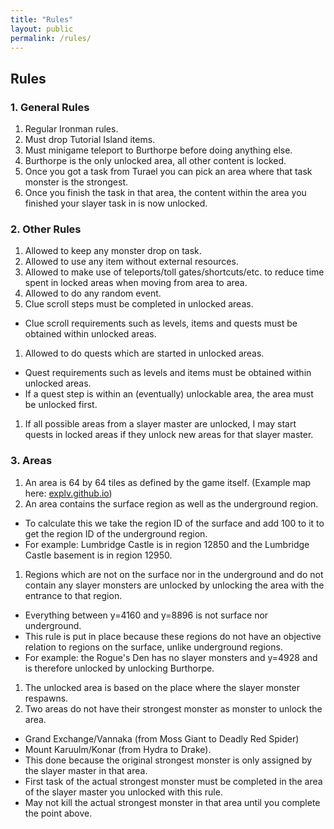 ```yaml
---
title: "Rules"
layout: public
permalink: /rules/
---
```


##  Rules

### 1. General Rules
1. Regular Ironman rules.
1. Must drop Tutorial Island items.
1. Must minigame teleport to Burthorpe before doing anything else.
1. Burthorpe is the only unlocked area, all other content is locked.
1. Once you got a task from Turael you can pick an area where that task monster is the strongest.
1. Once you finish the task in that area, the content within the area you finished your slayer task in is now unlocked.

### 2. Other Rules
1. Allowed to keep any monster drop on task.
1. Allowed to use any item without external resources.
1. Allowed to make use of teleports/toll gates/shortcuts/etc. to reduce time spent in locked areas when moving from area to area.
1. Allowed to do any random event.
1. Clue scroll steps must be completed in unlocked areas.
  * Clue scroll requirements such as levels, items and quests must be obtained within unlocked areas.
1. Allowed to do quests which are started in unlocked areas.
  * Quest requirements such as levels and items must be obtained within unlocked areas.
  * If a quest step is within an (eventually) unlockable area, the area must be unlocked first.
1. If all possible areas from a slayer master are unlocked, I may start quests in locked areas if they unlock new areas for that slayer master.


### 3. Areas
1. An area is 64 by 64 tiles as defined by the game itself. (Example map here: [explv.github.io](https://explv.github.io))
1. An area contains the surface region as well as the underground region.
  * To calculate this we take the region ID of the surface and add 100 to it to get the region ID of the underground region.
  * For example: Lumbridge Castle is in region 12850 and the Lumbridge Castle basement is in region 12950.
1. Regions which are not on the surface nor in the underground and do not contain any slayer monsters are unlocked by unlocking the area with the entrance to that region.
  * Everything between y=4160 and y=8896 is not surface nor underground.
  * This rule is put in place because these regions do not have an objective relation to regions on the surface, unlike underground regions.
  * For example: the Rogue's Den has no slayer monsters and y=4928 and is therefore unlocked by unlocking Burthorpe.
1. The unlocked area is based on the place where the slayer monster respawns.
1. Two areas do not have their strongest monster as monster to unlock the area.
  * Grand Exchange/Vannaka (from Moss Giant to Deadly Red Spider)
  * Mount Karuulm/Konar (from Hydra to Drake).
  * This done because the original strongest monster is only assigned by the slayer master in that area.
  * First task of the actual strongest monster must be completed in the area of the slayer master you unlocked with this rule.
  * May not kill the actual strongest monster in that area until you complete the point above.
